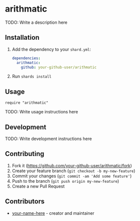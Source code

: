 # arithmatic

TODO: Write a description here

## Installation

1. Add the dependency to your `shard.yml`:

   ```yaml
   dependencies:
     arithmatic:
       github: your-github-user/arithmatic
   ```

2. Run `shards install`

## Usage

```crystal
require "arithmatic"
```

TODO: Write usage instructions here

## Development

TODO: Write development instructions here

## Contributing

1. Fork it (<https://github.com/your-github-user/arithmatic/fork>)
2. Create your feature branch (`git checkout -b my-new-feature`)
3. Commit your changes (`git commit -am 'Add some feature'`)
4. Push to the branch (`git push origin my-new-feature`)
5. Create a new Pull Request

## Contributors

- [your-name-here](https://github.com/your-github-user) - creator and maintainer
